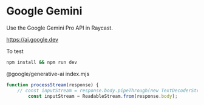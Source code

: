 # Google Gemini

Use the Google Gemini Pro API in Raycast.

https://ai.google.dev

To test

``` sh
npm install && npm run dev
```

@google/generative-ai
index.mjs

``` javascript
function processStream(response) {
    // const inputStream = response.body.pipeThrough(new TextDecoderStream("utf8", { fatal: true }));
        const inputStream = ReadableStream.from(response.body);
```
